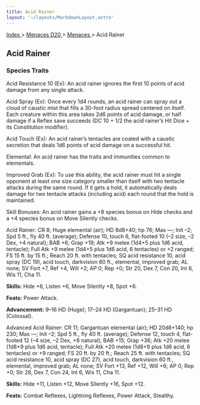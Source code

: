 ```yaml
---
title: Acid Rainer
layout: '~/layouts/MarkdownLayout.astro'
---
```


[ Index ](/) > [ Menaces D20 ](/menaces.d20) > [ Menaces ](/menaces.d20/menaces) > Acid Rainer

##  Acid Rainer

###  Species Traits

Acid Resistance 10 (Ex): An acid rainer ignores the first 10 points of acid
damage from any single attack.

Acid Spray (Ex): Once every 1d4 rounds, an acid rainer can spray out a cloud
of caustic mist that fills a 30-foot radius spread centered on itself. Each
creature within this area takes 2d6 points of acid damage, or half damage if a
Reflex save succeeds (DC 10 + 1/2 the acid rainer’s Hit Dice + its
Constitution modifier).

Acid Touch (Ex): An acid rainer’s tentacles are coated with a caustic
secretion that deals 1d6 points of acid damage on a successful hit.

Elemental: An acid rainer has the traits and immunities common to elementals.

Improved Grab (Ex): To use this ability, the acid rainer must hit a single
opponent at least one size category smaller than itself with two tentacle
attacks during the same round. If it gets a hold, it automatically deals
damage for two tentacle attacks (including acid) each round that the hold is
maintained.

Skill Bonuses: An acid rainer gains a +8 species bonus on Hide checks and a +4
species bonus on Move Silently checks.

Acid Rainer: CR 8; Huge elemental (air); HD 8d8+40; hp 76; Mas —; Init –2; Spd
5 ft., fly 40 ft. (average); Defense 10, touch 6, flat-footed 10 (–2 size, –2
Dex, +4 natural); BAB +6; Grap +19; Atk +9 melee (1d4+5 plus 1d6 acid,
tentacle); Full Atk +9 melee (1d4+5 plus 1d6 acid, 6 tentacles) or +2 ranged;
FS 15 ft. by 15 ft.; Reach 20 ft. with tentacles; SQ acid resistance 10, acid
spray (DC 19), acid touch, darkvision 60 ft., elemental, improved grab; AL
none; SV Fort +7, Ref +4, Will +2; AP 0; Rep +0; Str 20, Dex 7, Con 20, Int 6,
Wis 11, Cha 11.

**Skills:** Hide +6, Listen +6, Move Silently +8, Spot +6.

**Feats:** Power Attack.

**Advancement:** 9–16 HD (Huge); 17–24 HD (Gargantuan); 25–31 HD (Colossal).

Advanced Acid Rainer: CR 11; Gargantuan elemental (air); HD 20d8+140; hp 230;
Mas —; Init –2; Spd 5 ft., fly 40 ft. (average); Defense 12, touch 4, flat-
footed 12 (–4 size, –2 Dex, +8 natural); BAB +15; Grap +36; Atk +20 melee
(1d8+9 plus 1d6 acid, tentacle); Full Atk +20 melee (1d8+9 plus 1d6 acid, 6
tentacles) or +9 ranged; FS 20 ft. by 20 ft.; Reach 25 ft. with tentacles; SQ
acid resistance 10, acid spray (DC 27), acid touch, darkvision 60 ft.,
elemental, improved grab; AL none; SV Fort +13, Ref +12, Will +6; AP 0; Rep
+0; Str 28, Dex 7, Con 24, Int 6, Wis 11, Cha 11.

**Skills:** Hide +11, Listen +12, Move Silently +16, Spot +12.

**Feats:** Combat Reflexes, Lightning Reflexes, Power Attack, Stealthy.

